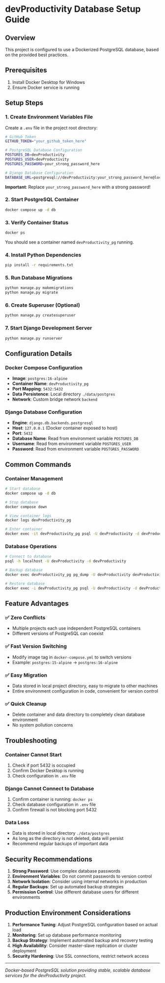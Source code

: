 # devProductivity Database Setup Guide

## Overview
This project is configured to use a Dockerized PostgreSQL database, based on the provided best practices.

## Prerequisites
1. Install Docker Desktop for Windows
2. Ensure Docker service is running

## Setup Steps

### 1. Create Environment Variables File
Create a `.env` file in the project root directory:

```bash
# GitHub Token
GITHUB_TOKEN="your_github_token_here"

# PostgreSQL Database Configuration
POSTGRES_DB=devProductivity
POSTGRES_USER=devProductivity
POSTGRES_PASSWORD=your_strong_password_here

# Django Database Configuration
DATABASE_URL=postgresql://devProductivity:your_strong_password_here@localhost:5432/devProductivity
```

**Important**: Replace `your_strong_password_here` with a strong password!

### 2. Start PostgreSQL Container
```bash
docker compose up -d db
```

### 3. Verify Container Status
```bash
docker ps
```

You should see a container named `devProductivity_pg` running.

### 4. Install Python Dependencies
```bash
pip install -r requirements.txt
```

### 5. Run Database Migrations
```bash
python manage.py makemigrations
python manage.py migrate
```

### 6. Create Superuser (Optional)
```bash
python manage.py createsuperuser
```

### 7. Start Django Development Server
```bash
python manage.py runserver
```

## Configuration Details

### Docker Compose Configuration
- **Image**: `postgres:16-alpine`
- **Container Name**: `devProductivity_pg`
- **Port Mapping**: `5432:5432`
- **Data Persistence**: Local directory `./data/postgres`
- **Network**: Custom bridge network `backend`

### Django Database Configuration
- **Engine**: `django.db.backends.postgresql`
- **Host**: `127.0.0.1` (Docker container exposed to host)
- **Port**: `5432`
- **Database Name**: Read from environment variable `POSTGRES_DB`
- **Username**: Read from environment variable `POSTGRES_USER`
- **Password**: Read from environment variable `POSTGRES_PASSWORD`

## Common Commands

### Container Management
```bash
# Start database
docker compose up -d db

# Stop database
docker compose down

# View container logs
docker logs devProductivity_pg

# Enter container
docker exec -it devProductivity_pg psql -U devProductivity -d devProductivity
```

### Database Operations
```bash
# Connect to database
psql -h localhost -U devProductivity -d devProductivity

# Backup database
docker exec devProductivity_pg pg_dump -U devProductivity devProductivity > backup.sql

# Restore database
docker exec -i devProductivity_pg psql -U devProductivity -d devProductivity < backup.sql
```

## Feature Advantages

### ✅ Zero Conflicts
- Multiple projects each use independent PostgreSQL containers
- Different versions of PostgreSQL can coexist

### ✅ Fast Version Switching
- Modify image tag in `docker-compose.yml` to switch versions
- Example: `postgres:15-alpine` → `postgres:16-alpine`

### ✅ Easy Migration
- Data stored in local project directory, easy to migrate to other machines
- Entire environment configuration in code, convenient for version control

### ✅ Quick Cleanup
- Delete container and data directory to completely clean database environment
- No system pollution concerns

## Troubleshooting

### Container Cannot Start
1. Check if port 5432 is occupied
2. Confirm Docker Desktop is running
3. Check configuration in `.env` file

### Django Cannot Connect to Database
1. Confirm container is running: `docker ps`
2. Check database configuration in `.env` file
3. Confirm firewall is not blocking port 5432

### Data Loss
- Data is stored in local directory `./data/postgres`
- As long as the directory is not deleted, data will persist
- Recommend regular backups of important data

## Security Recommendations

1. **Strong Password**: Use complex database passwords
2. **Environment Variables**: Do not commit passwords to version control
3. **Network Isolation**: Consider using internal networks in production
4. **Regular Backups**: Set up automated backup strategies
5. **Permission Control**: Use different database users for different environments

## Production Environment Considerations

1. **Performance Tuning**: Adjust PostgreSQL configuration based on actual load
2. **Monitoring**: Set up database performance monitoring
3. **Backup Strategy**: Implement automated backup and recovery testing
4. **High Availability**: Consider master-slave replication or cluster deployment
5. **Security Hardening**: Use SSL connections, restrict network access

---

*Docker-based PostgreSQL solution providing stable, scalable database services for the devProductivity project.* 